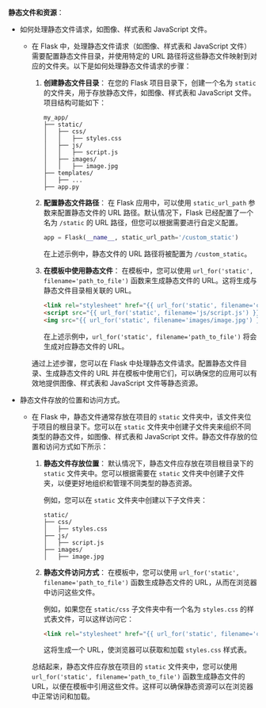 **静态文件和资源**：

- 如何处理静态文件请求，如图像、样式表和 JavaScript 文件。

  - 在 Flask 中，处理静态文件请求（如图像、样式表和 JavaScript 文件）需要配置静态文件目录，并使用特定的 URL 路径将这些静态文件映射到对应的文件夹。以下是如何处理静态文件请求的步骤：

    1. **创建静态文件目录**：
       在您的 Flask 项目目录下，创建一个名为 `static` 的文件夹，用于存放静态文件，如图像、样式表和 JavaScript 文件。项目结构可能如下：

       ```
       my_app/
       ├── static/
       │   ├── css/
       │   │   ├── styles.css
       │   ├── js/
       │   │   ├── script.js
       │   ├── images/
       │   │   ├── image.jpg
       ├── templates/
       │   ├── ...
       ├── app.py
       ```

    2. **配置静态文件路径**：
       在 Flask 应用中，可以使用 `static_url_path` 参数来配置静态文件的 URL 路径。默认情况下，Flask 已经配置了一个名为 `/static` 的 URL 路径，但您可以根据需要进行自定义配置。

       ```python
       app = Flask(__name__, static_url_path='/custom_static')
       ```

       在上述示例中，静态文件的 URL 路径将被配置为 `/custom_static`。

    3. **在模板中使用静态文件**：
       在模板中，您可以使用 `url_for('static', filename='path_to_file')` 函数来生成静态文件的 URL。这将生成与静态文件目录相关联的 URL。

       ```html
       <link rel="stylesheet" href="{{ url_for('static', filename='css/styles.css') }}">
       <script src="{{ url_for('static', filename='js/script.js') }}"></script>
       <img src="{{ url_for('static', filename='images/image.jpg') }}" alt="Image">
       ```

       在上述示例中，`url_for('static', filename='path_to_file')` 将会生成对应静态文件的 URL。

    通过上述步骤，您可以在 Flask 中处理静态文件请求。配置静态文件目录、生成静态文件的 URL 并在模板中使用它们，可以确保您的应用可以有效地提供图像、样式表和 JavaScript 文件等静态资源。

- 静态文件存放的位置和访问方式。

  - 在 Flask 中，静态文件通常存放在项目的 `static` 文件夹中，该文件夹位于项目的根目录下。您可以在 `static` 文件夹中创建子文件夹来组织不同类型的静态文件，如图像、样式表和 JavaScript 文件。静态文件存放的位置和访问方式如下所示：

    1. **静态文件存放位置**：
       默认情况下，静态文件应存放在项目根目录下的 `static` 文件夹中。您可以根据需要在 `static` 文件夹中创建子文件夹，以便更好地组织和管理不同类型的静态资源。

       例如，您可以在 `static` 文件夹中创建以下子文件夹：
       ```
       static/
       ├── css/
       │   ├── styles.css
       ├── js/
       │   ├── script.js
       ├── images/
       │   ├── image.jpg
       ```

    2. **静态文件访问方式**：
       在模板中，您可以使用 `url_for('static', filename='path_to_file')` 函数生成静态文件的 URL，从而在浏览器中访问这些文件。

       例如，如果您在 `static/css` 子文件夹中有一个名为 `styles.css` 的样式表文件，可以这样访问它：

       ```html
       <link rel="stylesheet" href="{{ url_for('static', filename='css/styles.css') }}">
       ```

       这将生成一个 URL，使浏览器可以获取和加载 `styles.css` 样式表。

    总结起来，静态文件应存放在项目的 `static` 文件夹中，您可以使用 `url_for('static', filename='path_to_file')` 函数生成静态文件的 URL，以便在模板中引用这些文件。这样可以确保静态资源可以在浏览器中正常访问和加载。